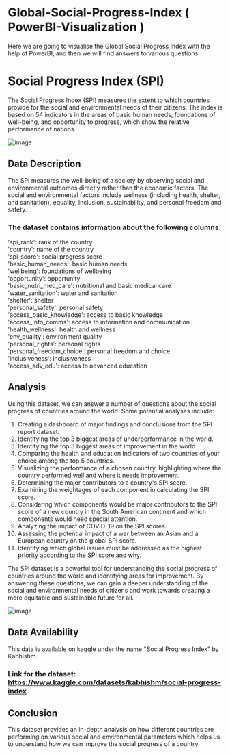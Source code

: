 # Global-Social-Progress-Index ( PowerBI-Visualization )
Here we are going to visualise the Global Social Progress Index with the help of PowerBI, and then we will find answers to various questions.

# Social Progress Index (SPI)
The Social Progress Index (SPI) measures the extent to which countries provide for the social and environmental needs of their citizens. The index is based on 54 indicators in the areas of basic human needs, foundations of well-being, and opportunity to progress, which show the relative performance of nations.

![image](https://user-images.githubusercontent.com/116708200/213845689-7028e63f-9635-4c3e-abd0-a621b8ef4218.png)


## Data Description
The SPI measures the well-being of a society by observing social and environmental outcomes directly rather than the economic factors. The social and environmental factors include wellness (including health, shelter, and sanitation), equality, inclusion, sustainability, and personal freedom and safety.

### The dataset contains information about the following columns:

'spi_rank': rank of the country   
'country': name of the country   
'spi_score': social progress score   
'basic_human_needs': basic human needs   
'wellbeing': foundations of wellbeing   
'opportunity': opportunity  
'basic_nutri_med_care': nutritional and basic medical care   
'water_sanitation': water and sanitation      
'shelter': shelter   
'personal_safety': personal safety  
'access_basic_knowledge': access to basic knowledge   
'access_info_comms': access to information and communication   
'health_wellness': health and wellness   
'env_quality': environment quality   
'personal_rights': personal rights   
'personal_freedom_choice': personal freedom and choice   
'inclusiveness': inclusiveness   
'access_adv_edu': access to advanced education


## Analysis
Using this dataset, we can answer a number of questions about the social progress of countries around the world. Some potential analyses include:

1) Creating a dashboard of major findings and conclusions from the SPI report dataset.
2) Identifying the top 3 biggest areas of underperformance in the world.
3) Identifying the top 3 biggest areas of improvement in the world.
4) Comparing the health and education indicators of two countries of your choice among the top 5 countries.
5) Visualizing the performance of a chosen country, highlighting where the country performed well and where it needs improvement.
6) Determining the major contributors to a country's SPI score.
7) Examining the weightages of each component in calculating the SPI score.
8) Considering which components would be major contributors to the SPI score of a new country in the South American continent and which components would need special attention.
8) Analyzing the impact of COVID-19 on the SPI scores.
9) Assessing the potential impact of a war between an Asian and a European country on the global SPI score.
10) Identifying which global issues must be addressed as the highest priority according to the SPI score and why.

The SPI dataset is a powerful tool for understanding the social progress of countries around the world and identifying areas for improvement. By answering these questions, we can gain a deeper understanding of the social and environmental needs of citizens and work towards creating a more equitable and sustainable future for all.

![image](https://user-images.githubusercontent.com/116708200/213845741-767f7780-7a7b-45c4-9081-9c7f5fedbbb6.png)

## Data Availability
This data is available on kaggle under the name "Social Progress Index" by Kabhishm.

### Link for the dataset: https://www.kaggle.com/datasets/kabhishm/social-progress-index

## Conclusion
This dataset provides an in-depth analysis on how different countries are performing on various social and environmental parameters which helps us to understand how we can improve the social progress of a country.
